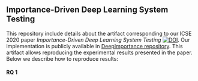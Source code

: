 ## Importance-Driven Deep Learning System Testing

This repository include details about the artifact corresponding to our ICSE 2020 paper 
_Importance-Driven Deep Learning System Testing_ 
[![DOI](https://zenodo.org/badge/DOI/10.5281/zenodo.3628024.svg)](https://doi.org/10.5281/zenodo.3628024). 
Our implementation is publicly available in 
[DeepImportance repository](https://github.com/DeepImportance/deepimportance_code_release).
This artifact allows reproducing the experimental results presented in the paper. Below we 
describe how to reproduce results:

#### RQ 1




